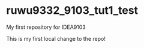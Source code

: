 # ruwu9332_9103_tut1_test

My first repository for IDEA9103

This is my first local change to the repo!